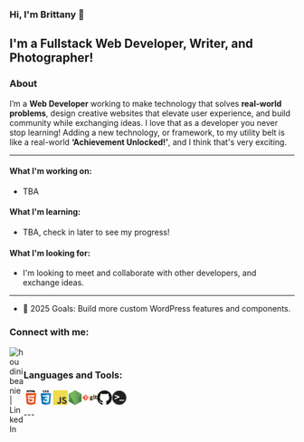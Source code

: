 ### Hi, I'm Brittany 👋

## I'm a Fullstack Web Developer, Writer, and Photographer!

### About

I’m a __Web Developer__ working to make technology that solves **real-world problems**, design creative websites that elevate user experience, and build
community while exchanging ideas. I love that as a developer you never stop learning! Adding a new technology, or framework, to my utility belt is like a real-world **‘Achievement Unlocked!’**, and I think that's very exciting.

---

#### What I'm working on:
- TBA
#### What I'm learning:
- TBA, check in later to see my progress!
#### What I'm looking for:
- I'm looking to meet and collaborate with other developers, and exchange ideas.
---
- 🧱 2025 Goals: Build more custom WordPress features and components.
  
### Connect with me:
[<img align="left" alt="houdinibeanie | LinkedIn" width="25px" src="https://cdn.jsdelivr.net/npm/simple-icons@v3/icons/linkedin.svg" />](linkedin.com 'Britany LinkedIn')

<br />

### Languages and Tools:
<img align="left" alt="HTML5" width="26px" src="https://raw.githubusercontent.com/github/explore/80688e429a7d4ef2fca1e82350fe8e3517d3494d/topics/html/html.png" />
<img align="left" alt="CSS3" width="26px" src="https://raw.githubusercontent.com/github/explore/80688e429a7d4ef2fca1e82350fe8e3517d3494d/topics/css/css.png" />
<img align="left" alt="JavaScript" width="26px" src="https://raw.githubusercontent.com/github/explore/80688e429a7d4ef2fca1e82350fe8e3517d3494d/topics/javascript/javascript.png" />
<img align="left" alt="Node.js" width="26px" src="https://raw.githubusercontent.com/github/explore/80688e429a7d4ef2fca1e82350fe8e3517d3494d/topics/nodejs/nodejs.png" />
<img align="left" alt="Git" width="26px" src="https://raw.githubusercontent.com/github/explore/80688e429a7d4ef2fca1e82350fe8e3517d3494d/topics/git/git.png" />
<img align="left" alt="GitHub" width="26px" src="https://raw.githubusercontent.com/github/explore/78df643247d429f6cc873026c0622819ad797942/topics/github/github.png" />
<img align="left" alt="Terminal" width="26px" src="https://raw.githubusercontent.com/github/explore/80688e429a7d4ef2fca1e82350fe8e3517d3494d/topics/terminal/terminal.png" />

<br />
<br />
---

[website]: 
[linkedin]:
[cs50-course]: https://online-learning.harvard.edu/course/cs50-introduction-computer-science?delta=0

<!---
houdinibeanie/houdinibeanie is a ✨ special ✨ repository because its `README.md` (this file) appears on your GitHub profile.
You can click the Preview link to take a look at your changes.
--->

<!---Credit: inspired by: https://github.com/codeSTACKr, and https://github.com/anuraghazra --->
